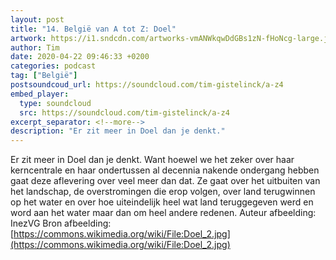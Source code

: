 ```yaml
---
layout: post
title: "14. België van A tot Z: Doel"
artwork: https://i1.sndcdn.com/artworks-vmANWkqwDdGBs1zN-fHoNcg-large.jpg
author: Tim
date: 2020-04-22 09:46:33 +0200
categories: podcast
tag: ["België"]
postsoundcoud_url: https://soundcloud.com/tim-gistelinck/a-z4
embed_player:
  type: soundcloud
  src: https://soundcloud.com/tim-gistelinck/a-z4
excerpt_separator: <!--more-->
description: "Er zit meer in Doel dan je denkt."
---
```

Er zit meer in Doel dan je denkt. Want hoewel we het zeker over haar kerncentrale en haar ondertussen al decennia nakende ondergang hebben gaat deze aflevering over veel meer dan dat. Ze gaat over het uitbuiten van het landschap, de overstromingen die erop volgen, over land terugwinnen op het water en over hoe uiteindelijk heel wat land teruggegeven werd en word aan het water maar dan om heel andere redenen.
Auteur afbeelding: InezVG
Bron afbeelding: [https://commons.wikimedia.org/wiki/File:Doel_2.jpg](https://commons.wikimedia.org/wiki/File:Doel_2.jpg)